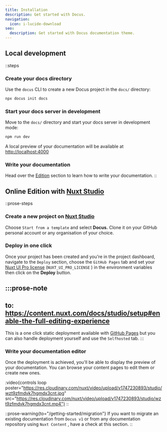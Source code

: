 ```yaml
---
title: Installation
description: Get started with Docus.
navigation:
  icon: i-lucide-download
seo:
  description: Get started with Docus documentation theme.
---
```


## Local development

::steps
### Create your docs directory

Use the `docus` CLI to create a new Docus project in the `docs/` directory:

```bash [Terminal]
npx docus init docs
```

### Start your docs server in development

Move to the `docs/` directory and start your docs server in development mode:

```bash [Terminal]
npm run dev
```

A local preview of your documentation will be available at <http://localhost:4000>

### Write your documentation

Head over the [Edition](/concepts/edition) section to learn how to write your documentation.
::

## Online Edition with [Nuxt Studio](https://content.nuxt.com/studio)

::prose-steps
### Create a new project on [Nuxt Studio](https://nuxt.studio)

Choose `Start from a template` and select **Docus.** Clone it on your GitHub personal account or any organisation of your choice.

### Deploy in one click

Once your project has been created and you're in the project dashboard, navigate to the `Deploy` section, choose the `GitHub Pages` tab and set your [Nuxt UI Pro license](https://ui.nuxt.com/pro/pricing) (`NUXT_UI_PRO_LICENSE` ) in the environment variables then click on the **Deploy** button.

  :::prose-note
  ---
  to: https://content.nuxt.com/docs/studio/setup#enable-the-full-editing-experience
  ---
  This is a one click static deployment available with [GitHub Pages](https://docs.github.com/en/pages/getting-started-with-github-pages/creating-a-github-pages-site) but you can also handle deployment yourself and use the `Selfhosted` tab.
  :::

### Write your documentation editor

Once the deployment is achieved, you'll be able to display the preview of your documentation. You can browse your content pages to edit them or create new ones.

:video{controls loop poster="https://res.cloudinary.com/nuxt/video/upload/v1747230893/studio/wzt9zfmdvk7hgmdx3cnt.jpg" src="https://res.cloudinary.com/nuxt/video/upload/v1747230893/studio/wzt9zfmdvk7hgmdx3cnt.mp4"}
::

::prose-warning{to="/getting-started/migration"}
If you want to migrate an existing documentation from `Docus v1` or from any documentation repository using `Nuxt Content` , have a check at this section.
::
